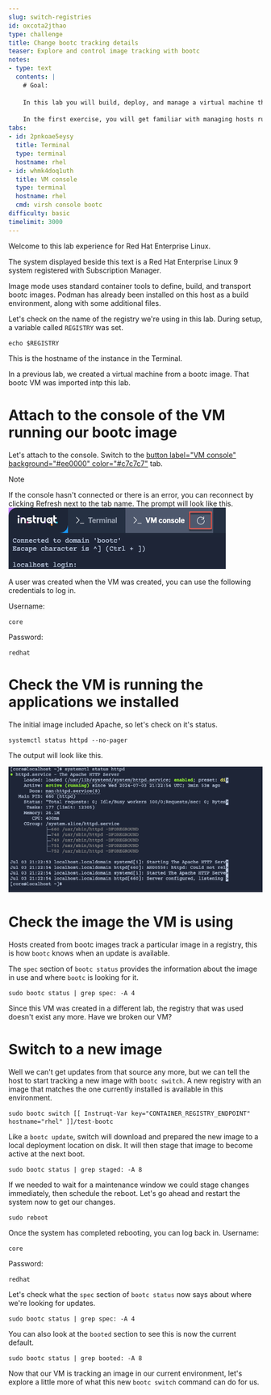 ```yaml
---
slug: switch-registries
id: oxcota2jthao
type: challenge
title: Change bootc tracking details
teaser: Explore and control image tracking with bootc
notes:
- type: text
  contents: |
    # Goal:

    In this lab you will build, deploy, and manage a virtual machine that is running in image mode. As you move through the exercises, there will be blocks marked `bash` with commands to be run in the right side bar. These may also have a `copy` feature to place the command into your buffer for pasting, and a `run` feature which will automatically execute the command. You can use any of these methods to complete the exercises.

    In the first exercise, you will get familiar with managing hosts running from bootc images. we will start by examining a running VM and the image currently being tracked.
tabs:
- id: 2pnkoae5eysy
  title: Terminal
  type: terminal
  hostname: rhel
- id: whmk4doq1uth
  title: VM console
  type: terminal
  hostname: rhel
  cmd: virsh console bootc
difficulty: basic
timelimit: 3000
---
```


Welcome to this lab experience for Red Hat Enterprise Linux.

The system displayed beside this text is a Red Hat Enterprise Linux 9 system registered with Subscription Manager.

Image mode uses standard container tools to define, build, and transport bootc images. Podman has already been installed on this host as a build environment, along with some additional files.

Let's check on the name of the registry we're using in this lab. During setup, a variable called `REGISTRY` was set.
```bash,run
echo $REGISTRY
```
This is the hostname of the instance in the Terminal.

In a previous lab, we created a virtual machine from a bootc image. That bootc VM was imported intp this lab.

Attach to the console of the VM running our bootc image
===

Let's attach to the console. Switch to the [button label="VM console" background="#ee0000" color="#c7c7c7"](tab-1) tab.

> [!NOTE]
> If the console hasn't connected or there is an error, you can reconnect by clicking Refresh next to the tab name. The prompt will look like this. ![](../assets/terminal_prompt.png)

A user was created when the VM was created, you can use the following credentials to log in.

Username:

```bash,run
core
```

Password:

```bash,run
redhat
```

Check the VM is running the applications we installed
===

The initial image included Apache, so let's check on it's status.

```bash,run
systemctl status httpd --no-pager
```

The output will look like this.

![](../assets/httpd_service.png)


Check the image the VM is using
===

Hosts created from bootc images track a particular image in a registry, this is how `bootc` knows when an update is available.

The `spec` section of `bootc status` provides the information about the image in use and where `bootc` is looking for it.
```bash,run
sudo bootc status | grep spec: -A 4
```

Since this VM was created in a different lab, the registry that was used doesn't exist any more. Have we broken our VM?

Switch to a new image
===
Well we can't get updates from that source any more, but we can tell the host to start tracking a new image with `bootc switch`. A new registry with an image that matches the one currently installed is available in this environment.
```bash,run
sudo bootc switch [[ Instruqt-Var key="CONTAINER_REGISTRY_ENDPOINT" hostname="rhel" ]]/test-bootc
```

Like a `bootc update`, switch will download and prepared the new image to a local deployment location on disk. It will then stage that image to become active at the next boot.
```bash,run
sudo bootc status | grep staged: -A 8
```

If we needed to wait for a maintenance window we could stage changes immediately, then schedule the reboot. Let's go ahead and restart the system now to get our changes.

```bash,run
sudo reboot
```

Once the system has completed rebooting, you can log back in.
Username:

```bash,run
core
```

Password:

```bash,run
redhat
```

Let's check what the `spec` section of `bootc status` now says about where we're looking for updates.
```bash,run
sudo bootc status | grep spec: -A 4
```

You can also look at the `booted` section to see this is now the current default.
```bash,run
sudo bootc status | grep booted: -A 8
```

Now that our VM is tracking an image in our current environment, let's explore a little more of what this new `bootc switch` command can do for us.
